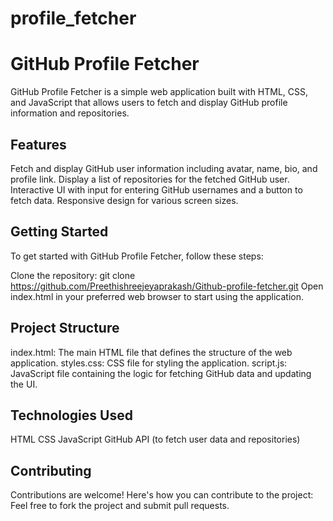 # profile_fetcher
# GitHub Profile Fetcher

GitHub Profile Fetcher is a simple web application built with HTML, CSS, and JavaScript that allows users to fetch and display GitHub profile information and repositories.

## Features

Fetch and display GitHub user information including avatar, name, bio, and profile link.
Display a list of repositories for the fetched GitHub user.
Interactive UI with input for entering GitHub usernames and a button to fetch data.
Responsive design for various screen sizes.

## Getting Started

To get started with GitHub Profile Fetcher, follow these steps:

Clone the repository:
git clone https://github.com/Preethishreejeyaprakash/Github-profile-fetcher.git
Open index.html in your preferred web browser to start using the application.

## Project Structure

index.html: The main HTML file that defines the structure of the web application.
styles.css: CSS file for styling the application.
script.js: JavaScript file containing the logic for fetching GitHub data and updating the UI.

## Technologies Used

HTML
CSS
JavaScript
GitHub API (to fetch user data and repositories)

## Contributing

Contributions are welcome! Here's how you can contribute to the project:
Feel free to fork the project and submit pull requests.

